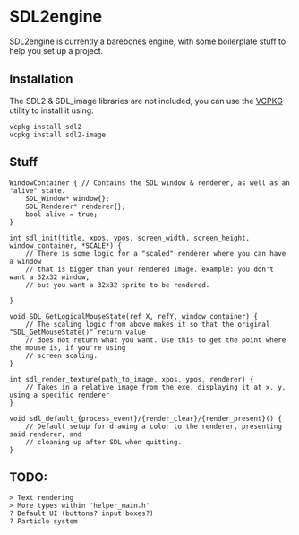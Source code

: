 # SDL2engine

SDL2engine is currently a barebones engine, with some boilerplate stuff to help you set up a project.

## Installation

The SDL2 & SDL_image libraries are not included, you can use the [VCPKG](https://vcpkg.io/en/) utility to install it using:

```
vcpkg install sdl2
vcpkg install sdl2-image
```

## Stuff
```
WindowContainer { // Contains the SDL window & renderer, as well as an "alive" state. 
    SDL_Window* window{};
    SDL_Renderer* renderer{};
    bool alive = true;
}

int sdl_init(title, xpos, ypos, screen_width, screen_height, window_container, *SCALE*) {
    // There is some logic for a "scaled" renderer where you can have a window
    // that is bigger than your rendered image. example: you don't want a 32x32 window, 
    // but you want a 32x32 sprite to be rendered.

}

void SDL_GetLogicalMouseState(ref_X, refY, window_container) {
    // The scaling logic from above makes it so that the original "SDL_GetMouseState()" return value
    // does not return what you want. Use this to get the point where the mouse is, if you're using
    // screen scaling.
}

int sdl_render_texture(path_to_image, xpos, ypos, renderer) {
    // Takes in a relative image from the exe, displaying it at x, y, using a specific renderer
}

void sdl_default_{process_event}/{render_clear}/{render_present}() {
    // Default setup for drawing a color to the renderer, presenting said renderer, and
    // cleaning up after SDL when quitting.
}
```

## TODO:
```
> Text rendering
> More types within 'helper_main.h'
? Default UI (buttons? input boxes?)
? Particle system

```
